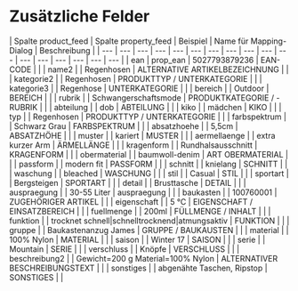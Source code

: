 # Zusätzliche Felder

| Spalte product\_feed | Spalte property\_feed | Beispiel | Name für Mapping-Dialog | Beschreibung |
| --- | --- | --- | --- | --- | --- | --- | --- | --- | --- | --- | --- | --- | --- | --- | --- | --- |
| ean | prop\_ean | 5027793879236 | EAN-CODE | |
| name2 |  | Regenhosen | ALTERNATIVE ARTIKELBEZEICHNUNG | |
| kategorie2 |  | Regenhosen | PRODUKTTYP / UNTERKATEGORIE | |
| kategorie3 |  | Regenhose | UNTERKATEGORIE | |
| bereich |  | Outdoor | BEREICH | |
| rubrik |  | Schwangerschaftsmode | PRODUKTKATEGORIE / -RUBRIK | |
| abteilung |  | dob | ABTEILUNG | |
| kiko |  | mädchen | KIKO | |
| typ |  | Regenhosen | PRODUKTTYP / UNTERKATEGORIE | |
| farbspektrum |  | Schwarz Grau | FARBSPEKTRUM | |
| absatzhoehe |  | 5,5cm | ABSATZHÖHE | |
| muster |  | kariert | MUSTER | |
| aermellaenge |  | extra kurzer Arm | ÄRMELLÄNGE | |
| kragenform |  | Rundhalsausschnitt | KRAGENFORM | |
| obermaterial |  | baumwoll-denim | ART OBERMATERIAL | |
| passform |  | modern fit | PASSFORM | |
| schnitt |  | knielang | SCHNITT | |
| waschung |  | bleached | WASCHUNG | |
| stil |  | Casual | STIL | |
| sportart |  | Bergsteigen | SPORTART | |
| detail |  | Brusttasche | DETAIL | |
| auspraegung |  | 30-55 Liter | auspraegung | |
| baukasten |  | 100760001 | ZUGEHÖRIGER ARTIKEL | |
| eigenschaft |  | 5 °C | EIGENSCHAFT / EINSATZBEREICH | |
| fuellmenge |  | 200ml | FÜLLMENGE / INHALT | |
| funktion |  | trocknet schnell\|schnelltrocknend\|atmungsaktiv | FUNKTION | |
| gruppe |  | Baukastenanzug James | GRUPPE / BAUKAUSTEN | |
| material |  | 100% Nylon | MATERIAL | |
| saison |  | Winter 17 | SAISON | |
| serie |  | Mountain | SERIE | |
| verschluss |  | Knöpfe | VERSCHLUSS | |
| beschreibung2 |  | Gewicht=200 g Material=100% Nylon | ALTERNATIVER BESCHREIBUNGSTEXT | |
| sonstiges |  | abgenähte Taschen, Ripstop | SONSTIGES | |

